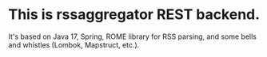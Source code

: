 # This is rssaggregator REST backend.

It's based on Java 17, Spring, ROME library for RSS parsing, and some bells and whistles (Lombok, Mapstruct, etc.).
